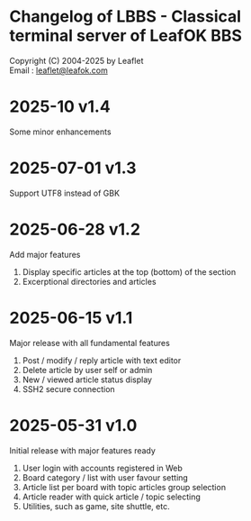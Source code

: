 # Changelog of LBBS - Classical terminal server of LeafOK BBS

Copyright (C) 2004-2025 by Leaflet  
Email : leaflet@leafok.com


2025-10  v1.4
=================
Some minor enhancements


2025-07-01  v1.3
=================
Support UTF8 instead of GBK


2025-06-28  v1.2
=================
Add major features

1. Display specific articles at the top (bottom) of the section  
2. Excerptional directories and articles  


2025-06-15  v1.1
=================
Major release with all fundamental features

1. Post / modify / reply article with text editor  
2. Delete article by user self or admin  
3. New / viewed article status display  
4. SSH2 secure connection  


2025-05-31  v1.0
=================
Initial release with major features ready

1. User login with accounts registered in Web  
2. Board category / list with user favour setting  
3. Article list per board with topic articles group selection  
4. Article reader with quick article / topic selecting  
5. Utilities, such as game, site shuttle, etc.  
